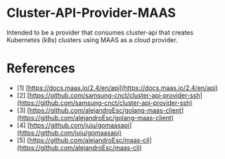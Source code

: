 # Cluster-API-Provider-MAAS
Intended to be a provider that consumes cluster-api that creates Kubernetes (k8s) clusters using MAAS
 as a cloud provider. 



# References

- [1] [https://docs.maas.io/2.4/en/api](https://docs.maas.io/2.4/en/api)
- [2] [https://github.com/samsung-cnct/cluster-api-provider-ssh](https://github.com/samsung-cnct/cluster-api-provider-ssh)
- [3] [https://github.com/alejandroEsc/golang-maas-client](https://github.com/alejandroEsc/golang-maas-client)
- [4] [https://github.com/juju/gomaasapi](https://github.com/juju/gomaasapi)
- [5] [https://github.com/alejandroEsc/maas-cli](https://github.com/alejandroEsc/maas-cli)